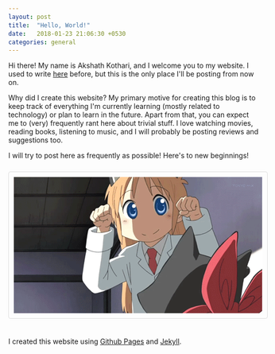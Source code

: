 ```yaml
---
layout: post
title:  "Hello, World!"
date:   2018-01-23 21:06:30 +0530
categories: general
---
```


Hi there! My name is Akshath Kothari, and I welcome you to my website. I used to write [here][blogger-link] before, but this is the only place I'll be posting from now on.

Why did I create this website? My primary motive for creating this blog is to keep track of everything I'm currently learning (mostly related to technology) or plan to learn in the future. Apart from that, you can expect me to (very) frequently rant here about trivial stuff. I love watching movies, reading books, listening to music, and I will probably be posting reviews and suggestions too. 

I will try to post here as frequently as possible! Here's to new beginnings!

<center><img title = "Cheers!" src="/assets/images/anime-cheer.gif" style="border: 1px solid #ddd; border-radius: 4px; padding: 10px; max-width: 100%; height: auto; margin-top:10px; margin-bottom:20px;"></center>

I created this website using [Github Pages][ghpages-link] and [Jekyll][jekyll-link].

[blogger-link]: https://herecomesAK.blogspot.com
[ghpages-link]: https://pages.github.com/
[jekyll-link]: https://jekyllrb.com/